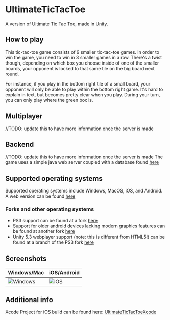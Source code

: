 # UltimateTicTacToe

A version of Ultimate Tic Tac Toe, made in Unity.

## How to play
This tic-tac-toe game consists of 9 smaller tic-tac-toe games. In order to win the game, you need to win in 3 smaller games in a row. There's a twist though, depending on which box you choose inside of one of the smaller boards, your opponent is locked to that same tile on the big board next round.

For instance, if you play in the bottom right tile of a small board, your opponent will only be able to play within the bottom right game. It's hard to explain in text, but becomes pretty clear when you play. During your turn, you can only play where the green box is.

## Multiplayer
//TODO: update this to have more information once the server is made

## Backend
//TODO: update this to have more information once the server is made
The game uses a simple java web server coupled with a database found [here](https://github.com/alterednode/UltimateTicTacToeServer)

## Supported operating systems
Supported operating systems include Windows, MacOS, iOS, and Android. A web version can be found [here](https://romangarms.com/UltimateTicTacToe/index.html)

### Forks and other operating systems
- PS3 support can be found at a fork [here](https://github.com/Romano-Garmez/UltimateTicTacToePS3)
- Support for older android devices lacking modern graphics features can be found at another fork [here](https://github.com/CNSeattle/UltimateTicTacToe)
- Unity 5.3 webplayer support (note: this is different from HTML5!) can be found at a branch of the PS3 fork [here](https://github.com/Romano-Garmez/UltimateTicTacToePS3/tree/unity-5.3)

## Screenshots
| Windows/Mac     | iOS/Android       |
| -------------- | -------------- |
| ![Windows](https://i.imgur.com/jWrY3s3.jpg)   | ![iOS](https://i.imgur.com/80Ue9Vz.png)    |

## Additional info
Xcode Project for iOS build can be found here: [UltimateTicTacToeXcode](https://github.com/Romano-Garmez/UltimateTicTacToeXcode)
